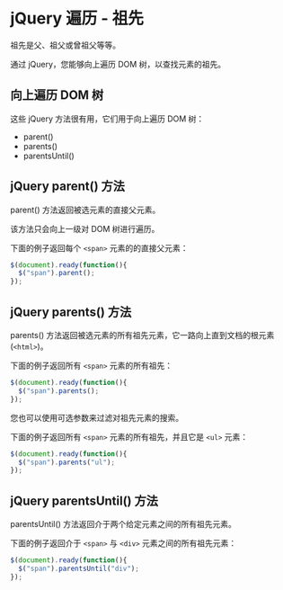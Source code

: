 # jQuery 遍历 - 祖先

祖先是父、祖父或曾祖父等等。


通过 jQuery，您能够向上遍历 DOM 树，以查找元素的祖先。

## 向上遍历 DOM 树

这些 jQuery 方法很有用，它们用于向上遍历 DOM 树：

- parent()
- parents()
- parentsUntil()

## jQuery parent() 方法

parent() 方法返回被选元素的直接父元素。

该方法只会向上一级对 DOM 树进行遍历。

下面的例子返回每个 `<span>` 元素的的直接父元素：

<!--sec data-title="实例" data-filename="jquery_parent" ces-->
```javascript
$(document).ready(function(){
  $("span").parent();
});
```
<!--endsec-->

## jQuery parents() 方法

parents() 方法返回被选元素的所有祖先元素，它一路向上直到文档的根元素 (`<html>`)。

下面的例子返回所有 `<span>` 元素的所有祖先：

<!--sec data-title="实例" data-filename="jquery_parents" ces-->
```javascript
$(document).ready(function(){
  $("span").parents();
});
```
<!--endsec-->

您也可以使用可选参数来过滤对祖先元素的搜索。

下面的例子返回所有 `<span>` 元素的所有祖先，并且它是 `<ul>` 元素：

<!--sec data-title="实例" data-filename="jquery_parents2" ces-->
```javascript
$(document).ready(function(){
  $("span").parents("ul");
});
```
<!--endsec-->

## jQuery parentsUntil() 方法

parentsUntil() 方法返回介于两个给定元素之间的所有祖先元素。

下面的例子返回介于 `<span>` 与 `<div>` 元素之间的所有祖先元素：

<!--sec data-title="实例" data-filename="jquery_parentsuntil" ces-->
```javascript
$(document).ready(function(){
  $("span").parentsUntil("div");
});
```
<!--endsec-->